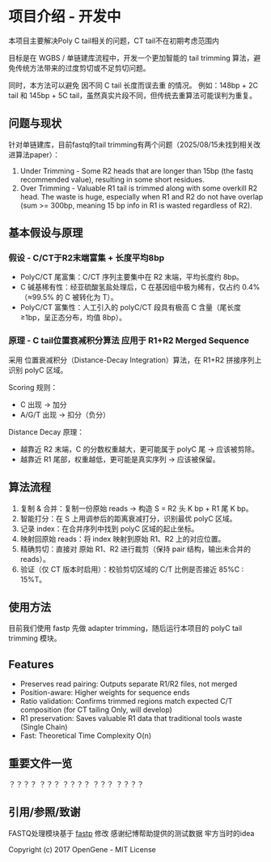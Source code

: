 # 项目介绍 - 开发中
本项目主要解决Poly C tail相关的问题，CT tail不在初期考虑范围内

目标是在 WGBS / 单链建库流程中，开发一个更加智能的 tail trimming 算法，避免传统方法带来的过度剪切或不足剪切问题。

同时，本方法可以避免 因不同 C tail 长度而误去重 的情况。
例如：148bp + 2C tail 和 145bp + 5C tail，虽然真实片段不同，但传统去重算法可能误判为重复。

## 问题与现状
针对单链建库，目前fastq的tail trimming有两个问题（2025/08/15未找到相关改进算法paper）：
1. Under Trimming - Some R2 heads that are longer than 15bp (the fastq recommended value), resulting in some short residues.
3. Over Trimming - Valuable R1 tail is trimmed along with some overkill R2 head. The waste is huge, especially when R1 and R2 do not have overlap (sum >= 300bp, meaning 15 bp info in R1 is wasted regardless of R2).

## 基本假设与原理
### 假设 - C/CT于R2末端富集 + 长度平均8bp
- PolyC/CT 尾富集：C/CT 序列主要集中在 R2 末端，平均长度约 8bp。
- C 碱基稀有性：经亚硫酸氢盐处理后，C 在基因组中极为稀有，仅占约 0.4%（≈99.5% 的 C 被转化为 T）。
- PolyC/CT 富集性：人工引入的 polyC/CT 段具有极高 C 含量（尾长度 ≥1bp，呈正态分布，均值 8bp）。

### 原理 - C tail位置衰减积分算法 应用于 R1+R2 Merged Sequence 
采用 位置衰减积分（Distance-Decay Integration）算法，在 R1+R2 拼接序列上识别 polyC 区域。

Scoring 规则：
- C 出现 → 加分
- A/G/T 出现 → 扣分（负分）

Distance Decay 原理：
- 越靠近 R2 末端，C 的分数权重越大，更可能属于 polyC 尾 → 应该被剪除。
- 越靠近 R1 尾部，权重越低，更可能是真实序列 → 应该被保留。

## 算法流程
1. 复制 & 合并：复制一份原始 reads → 构造 S = R2 头 K bp + R1 尾 K bp。
2. 智能打分：在 S 上用调参后的距离衰减打分，识别最优 polyC 区域。
3. 记录 index：在合并序列中找到 polyC 区域的起止坐标。
4. 映射回原始 reads：将 index 映射到原始 R1、R2 上的对应位置。
5. 精确剪切：直接对 原始 R1、R2 进行裁剪（保持 pair 结构，输出未合并的 reads）。
6. 验证（仅 CT 版本时启用）：校验剪切区域的 C/T 比例是否接近 85%C : 15%T。

## 使用方法
目前我们使用 fastp 先做 adapter trimming，随后运行本项目的 polyC tail trimming 模块。

## Features
- Preserves read pairing: Outputs separate R1/R2 files, not merged
- Position-aware: Higher weights for sequence ends
- Ratio validation: Confirms trimmed regions match expected C/T composition (for CT tailing Only, will develop)
- R1 preservation: Saves valuable R1 data that traditional tools waste (Single Chain)
- Fast: Theoretical Time Complexity O(n)

## 重要文件一览
？？？？
？？？
？？？？
？？？
？？？？

## 引用/参照/致谢
FASTQ处理模块基于 [fastp](https://github.com/OpenGene/fastp) 修改
感谢纪博帮助提供的测试数据
牢方当时的idea

Copyright (c) 2017 OpenGene - MIT License
